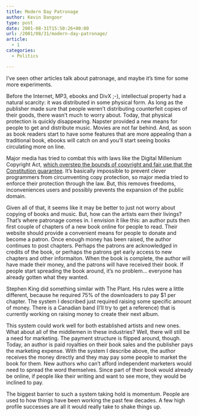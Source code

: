 ```yaml
---
title: Modern Day Patronage
author: Kevin Dangoor
type: post
date: 2001-08-31T15:50:26+00:00
url: /2001/08/31/modern-day-patronage/
article:
  - 1
categories:
  - Politics

---
```

I&#8217;ve seen other articles talk about patronage, and maybe it&#8217;s time for some more experiments.

Before the Internet, MP3, ebooks and DivX ;-), intellectual property had a natural scarcity: it was distributed in some physical form. As long as the publisher made sure that people weren&#8217;t distributing counterfeit copies of their goods, there wasn&#8217;t much to worry about. Today, that physical protection is quickly disappearing. Napster provided a new means for people to get and distribute music. Movies are not far behind. And, as soon as book readers start to have some features that are more appealing than a traditional book, ebooks will catch on and you&#8217;ll start seeing books circulating more on line.
  
<!--more-->


  
Major media has tried to combat this with laws like the Digital Millenium Copyright Act, [which overstep the bounds of copyright and fair use that the Constitution guarantee][1]. It&#8217;s basically impossible to prevent clever programmers from circumventing copy protection, so major media tried to enforce their protection through the law. But, this removes freedoms, inconveniences users and possibly prevents the expansion of the public domain.
  
Given all of that, it seems like it may be better to just not worry about copying of books and music. But, how can the artists earn their livings? That&#8217;s where patronage comes in. I envision it like this: an author puts then first couple of chapters of a new book online for people to read. Their website should provide a convenient means for people to donate and become a patron. Once enough money has been raised, the author continues to post chapters. Perhaps the patrons are acknowledged in credits of the book, or perhaps the patrons get early access to new chapters and other informaiton. When the book is complete, the author will have made their money, and the patrons will have received their book. If people start spreading the book around, it&#8217;s no problem&#8230; everyone has already gotten what they wanted.
  
Stephen King did something similar with The Plant. His rules were a little different, because he required 75% of the downloaders to pay $1 per chapter. The system I described just required raising some specific amount of money. There is a Canadian band (I&#8217;ll try to get a reference) that is currently working on raising money to create their next album.
  
This system could work well for both established artists and new ones. What about all of the middlemen in these industries? Well, there will still be a need for marketing. The payment structure is flipped around, though. Today, an author is paid royalties on their book sales and the publisher pays the marketing expense. With the system I describe above, the author receives the money directly and they may pay some people to market the book for them. New authors who can&#8217;t afford independent marketers would need to spread the word themselves. Since part of their book would already be online, if people like their writing and want to see more, they would be inclined to pay.
  
The biggest barrier to such a system taking hold is momentum. People are used to how things have been working the past few decades. A few high profile successes are all it would really take to shake things up.

 [1]: http://news.cnet.com/news/0-1003-200-7004860.html